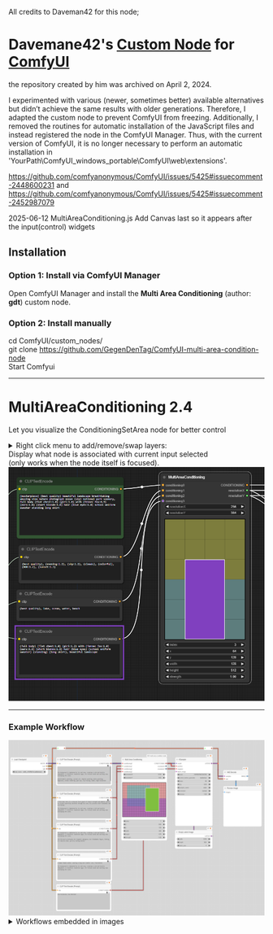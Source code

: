 All credits to Daveman42 for this node; 
# Davemane42's [Custom Node](https://github.com/Davemane42/ComfyUI_Dave_CustomNode) for [ComfyUI](https://github.com/comfyanonymous/ComfyUI) 
the repository created by him was archived on April 2, 2024.

I experimented with various (newer, sometimes better) available alternatives but didn’t achieve the same results with older generations. Therefore, I adapted the custom node to prevent ComfyUI from freezing. Additionally, I removed the routines for automatic installation of the JavaScript files and instead registered the node in the ComfyUI Manager.
Thus, with the current version of ComfyUI, it is no longer necessary to perform an automatic installation in 'YourPath\ComfyUI_windows_portable\ComfyUI\web\extensions'.

https://github.com/comfyanonymous/ComfyUI/issues/5425#issuecomment-2448600231 
and
https://github.com/comfyanonymous/ComfyUI/issues/5425#issuecomment-2452987079

2025-06-12 MultiAreaConditioning.js 
    Add Canvas last so it appears after the input(control) widgets


## Installation

### Option 1: Install via ComfyUI Manager
Open ComfyUI Manager and install the **Multi Area Conditioning** (author: **gdt**) custom node.

### Option 2: Install manually
cd ComfyUI/custom_nodes/<br />
git clone https://github.com/GegenDenTag/ComfyUI-multi-area-condition-node<br />
Start Comfyui

___
# MultiAreaConditioning 2.4  

Let you visualize the ConditioningSetArea node for better control  
<details close="close">
    <summary>Right click menu to add/remove/swap layers:</summary>
    <img src="./images/RightClickMenu.png">
</details>
Display what node is associated with current input selected<br />
(only works when the node itself is focused). 

<img src="./images/MultiAreaConditioning_node.png" width="608px">

___
### Example Workflow 

<img src="./images/Screenshot 2024-09-15 221005.png" width="608px">

<details>
    <summary>Workflows embedded in images</summary>
    <img src="./images/ComfyUI_01303_.png" alt="human walker, giant, bear(avatar)" width="608px"/>
    <img src="./images/ComfyUI_01304_.png" alt="human walker, giant, bear(avatar)" width="608px"/>
    <img src="./images/ComfyUI_01305_.png" alt="human walker, giant, bear(avatar)" width="608px"/>
    <img src="./images/ComfyUI_01306_.png" alt="human walker, giant, bear(avatar)" width="608px"/>
</details>

